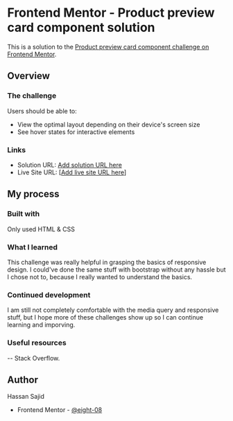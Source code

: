 # Frontend Mentor - Product preview card component solution

This is a solution to the [Product preview card component challenge on Frontend Mentor](https://www.frontendmentor.io/challenges/product-preview-card-component-GO7UmttRfa).

## Overview

### The challenge

Users should be able to:

- View the optimal layout depending on their device's screen size
- See hover states for interactive elements

### Links

- Solution URL: [Add solution URL here](https://your-solution-url.com)
- Live Site URL: [[Add live site URL here](https://eight-08.github.io/perfume-card-challenge/)]

## My process

### Built with

Only used HTML & CSS

### What I learned

This challenge was really helpful in grasping the basics of responsive design. I could've done the same stuff with bootstrap without any hassle but I chose not to, because I really wanted to understand the basics.

### Continued development

I am still not completely comfortable with the media query and responsive stuff, but I hope more of these challenges show up so I can continue learning and imporving.

### Useful resources

-- Stack Overflow.

## Author

Hassan Sajid

- Frontend Mentor - [@eight-08](https://www.frontendmentor.io/profile/eight-08)
